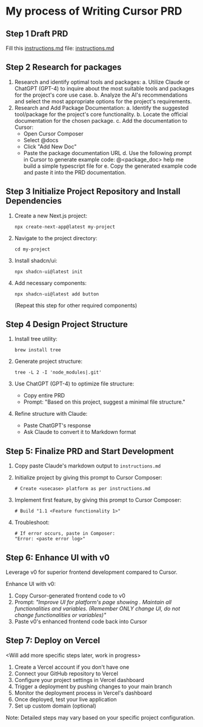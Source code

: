 # My process of Writing Cursor PRD

## Step 1 Draft PRD
Fill this [instructions.md](./instructions.md) file:
[instructions.md](./instructions.md)

## Step 2 Research for packages
1. Research and identify optimal tools and packages:
   a. Utilize Claude or ChatGPT (GPT-4) to inquire about the most suitable tools and packages for the project's core use case.
   b. Analyze the AI's recommendations and select the most appropriate options for the project's requirements.
2. Research and Add Package Documentation:
   a. Identify the suggested tool/package for the project's core functionality.
   b. Locate the official documentation for the chosen package.
   c. Add the documentation to Cursor:
      - Open Cursor Composer
      - Select @docs
      - Click "Add New Doc"
      - Paste the package documentation URL
   d. Use the following prompt in Cursor to generate example code:
      @<package_doc> help me build a simple typescript file for <custom functionality>
   e. Copy the generated example code and paste it into the PRD documentation.

## Step 3 Initialize Project Repository and Install Dependencies
1. Create a new Next.js project:
   ```
   npx create-next-app@latest my-project
   ```
2. Navigate to the project directory:
   ```
   cd my-project
   ```
3. Install shadcn/ui:
   ```
   npx shadcn-ui@latest init
   ```
4. Add necessary components:
   ```
   npx shadcn-ui@latest add button
   ```
   (Repeat this step for other required components)

## Step 4 Design Project Structure

1. Install tree utility:
   ```
   brew install tree
   ```

2. Generate project structure:
   ```
   tree -L 2 -I 'node_modules|.git'
   ```

3. Use ChatGPT (GPT-4) to optimize file structure:
   - Copy entire PRD
   - Prompt: "Based on this project, suggest a minimal file structure."

4. Refine structure with Claude:
   - Paste ChatGPT's response
   - Ask Claude to convert it to Markdown format

## Step 5: Finalize PRD and Start Development

1. Copy paste Claude's markdown output to `instructions.md`

2. Initialize project by giving this prompt to Cursor Composer:
   ```
   # Create <usecase> platform as per instructions.md
   ```

3. Implement first feature, by giving this prompt to Cursor Composer:
   ```
   # Build "1.1 <Feature functionality 1>"
   ```

4. Troubleshoot:
   ```
   # If error occurs, paste in Composer:
   "Error: <paste error log>"
   ```


## Step 6: Enhance UI with v0

Leverage v0 for superior frontend development compared to Cursor.

Enhance UI with v0:
1. Copy Cursor-generated frontend code to v0
2. Prompt: <em>*"Improve UI for <usecase> platform's <home> page showing <content>. Maintain all functionalities and variables. (Remember ONLY change UI, do not change functionalities or variables)"*</em>
3. Paste v0's enhanced frontend code back into Cursor

## Step 7: Deploy on Vercel
<Will add more specific steps later, work in progress>
1. Create a Vercel account if you don't have one
2. Connect your GitHub repository to Vercel
3. Configure your project settings in Vercel dashboard
4. Trigger a deployment by pushing changes to your main branch
5. Monitor the deployment process in Vercel's dashboard
6. Once deployed, test your live application
7. Set up custom domain (optional)

Note: Detailed steps may vary based on your specific project configuration.